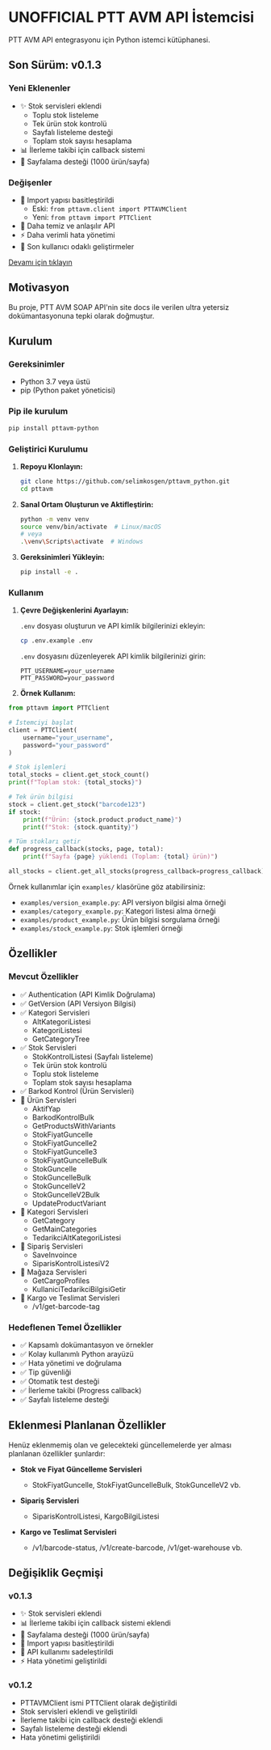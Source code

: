 # UNOFFICIAL PTT AVM API İstemcisi

PTT AVM API entegrasyonu için Python istemci kütüphanesi. 

## Son Sürüm: v0.1.3

### Yeni Eklenenler
- ✨ Stok servisleri eklendi
  - Toplu stok listeleme
  - Tek ürün stok kontrolü
  - Sayfalı listeleme desteği
  - Toplam stok sayısı hesaplama
- 📊 İlerleme takibi için callback sistemi
- 🔄 Sayfalama desteği (1000 ürün/sayfa)

### Değişenler
- 🔨 Import yapısı basitleştirildi
  - Eski: `from pttavm.client import PTTAVMClient`
  - Yeni: `from pttavm import PTTClient`
- 📝 Daha temiz ve anlaşılır API
- ⚡️ Daha verimli hata yönetimi
- 🎯 Son kullanıcı odaklı geliştirmeler

[Devamı için tıklayın](#değişiklik-geçmişi)

## Motivasyon

Bu proje, PTT AVM SOAP API'nin site docs ile verilen ultra yetersiz dokümantasyonuna tepki olarak doğmuştur.

## Kurulum

### Gereksinimler

- Python 3.7 veya üstü
- pip (Python paket yöneticisi)

### Pip ile kurulum

```bash
pip install pttavm-python
```

### Geliştirici Kurulumu

1. **Repoyu Klonlayın:**

   ```bash
   git clone https://github.com/selimkosgen/pttavm_python.git
   cd pttavm
   ```

2. **Sanal Ortam Oluşturun ve Aktifleştirin:**

   ```bash
   python -m venv venv
   source venv/bin/activate  # Linux/macOS
   # veya
   .\venv\Scripts\activate  # Windows
   ```

3. **Gereksinimleri Yükleyin:**

   ```bash
   pip install -e .
   ```

### Kullanım

1. **Çevre Değişkenlerini Ayarlayın:**

   `.env` dosyası oluşturun ve API kimlik bilgilerinizi ekleyin:

   ```bash
   cp .env.example .env
   ```

   `.env` dosyasını düzenleyerek API kimlik bilgilerinizi girin:

   ```
   PTT_USERNAME=your_username
   PTT_PASSWORD=your_password
   ```

2. **Örnek Kullanım:**

```python
from pttavm import PTTClient

# İstemciyi başlat
client = PTTClient(
    username="your_username",
    password="your_password"
)

# Stok işlemleri
total_stocks = client.get_stock_count()
print(f"Toplam stok: {total_stocks}")

# Tek ürün bilgisi
stock = client.get_stock("barcode123")
if stock:
    print(f"Ürün: {stock.product.product_name}")
    print(f"Stok: {stock.quantity}")

# Tüm stokları getir
def progress_callback(stocks, page, total):
    print(f"Sayfa {page} yüklendi (Toplam: {total} ürün)")

all_stocks = client.get_all_stocks(progress_callback=progress_callback)
```

Örnek kullanımlar için `examples/` klasörüne göz atabilirsiniz:

- `examples/version_example.py`: API versiyon bilgisi alma örneği
- `examples/category_example.py`: Kategori listesi alma örneği 
- `examples/product_example.py`: Ürün bilgisi sorgulama örneği
- `examples/stock_example.py`: Stok işlemleri örneği

## Özellikler

### Mevcut Özellikler

- ✅ Authentication (API Kimlik Doğrulama)
- ✅ GetVersion (API Versiyon Bilgisi)
- ✅ Kategori Servisleri
  - AltKategoriListesi
  - KategoriListesi 
  - GetCategoryTree
- ✅ Stok Servisleri
  - StokKontrolListesi (Sayfalı listeleme)
  - Tek ürün stok kontrolü
  - Toplu stok listeleme
  - Toplam stok sayısı hesaplama
- ✅ Barkod Kontrol (Ürün Servisleri)
- 🔴 Ürün Servisleri
  - AktifYap
  - BarkodKontrolBulk
  - GetProductsWithVariants
  - StokFiyatGuncelle
  - StokFiyatGuncelle2 
  - StokFiyatGuncelle3
  - StokFiyatGuncelleBulk
  - StokGuncelle
  - StokGuncelleBulk
  - StokGuncelleV2
  - StokGuncelleV2Bulk
  - UpdateProductVariant
- 🔴 Kategori Servisleri
  - GetCategory
  - GetMainCategories
  - TedarikciAltKategoriListesi
- 🔴 Sipariş Servisleri
  - SaveInvoince
  - SiparisKontrolListesiV2
- 🔴 Mağaza Servisleri
  - GetCargoProfiles
  - KullaniciTedarikciBilgisiGetir
- 🔴 Kargo ve Teslimat Servisleri
  - /v1/get-barcode-tag

### Hedeflenen Temel Özellikler

- ✅ Kapsamlı dokümantasyon ve örnekler
- ✅ Kolay kullanımlı Python arayüzü
- ✅ Hata yönetimi ve doğrulama
- ✅ Tip güvenliği
- ✅ Otomatik test desteği
- ✅ İlerleme takibi (Progress callback)
- ✅ Sayfalı listeleme desteği

## Eklenmesi Planlanan Özellikler

Henüz eklenmemiş olan ve gelecekteki güncellemelerde yer alması planlanan özellikler şunlardır:

- **Stok ve Fiyat Güncelleme Servisleri**
  - StokFiyatGuncelle, StokFiyatGuncelleBulk, StokGuncelleV2 vb.

- **Sipariş Servisleri**
  - SiparisKontrolListesi, KargoBilgiListesi

- **Kargo ve Teslimat Servisleri**
  - /v1/barcode-status, /v1/create-barcode, /v1/get-warehouse vb.

## Değişiklik Geçmişi

### v0.1.3
- ✨ Stok servisleri eklendi
- 📊 İlerleme takibi için callback sistemi eklendi
- 🔄 Sayfalama desteği (1000 ürün/sayfa)
- 🔨 Import yapısı basitleştirildi
- 📝 API kullanımı sadeleştirildi
- ⚡️ Hata yönetimi geliştirildi

### v0.1.2
- PTTAVMClient ismi PTTClient olarak değiştirildi
- Stok servisleri eklendi ve geliştirildi
- İlerleme takibi için callback desteği eklendi
- Sayfalı listeleme desteği eklendi
- Hata yönetimi geliştirildi

